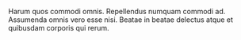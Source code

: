 Harum quos commodi omnis.
Repellendus numquam commodi ad.
Assumenda omnis vero esse nisi.
Beatae in beatae delectus atque et quibusdam corporis qui rerum.